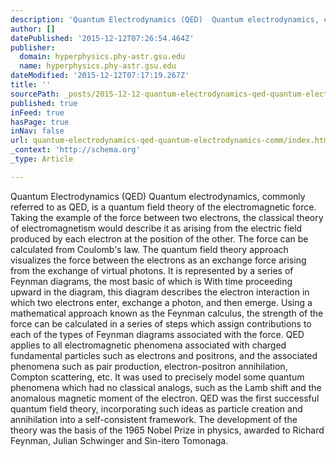 ```yaml
---
description: 'Quantum Electrodynamics (QED)  Quantum electrodynamics, commonly referred to as QED, is a quantum field theory of the electromagnetic force. Taking the example '
author: []
datePublished: '2015-12-12T07:26:54.464Z'
publisher:
  domain: hyperphysics.phy-astr.gsu.edu
  name: hyperphysics.phy-astr.gsu.edu
dateModified: '2015-12-12T07:17:19.267Z'
title: ''
sourcePath: _posts/2015-12-12-quantum-electrodynamics-qed-quantum-electrodynamics-comm.md
published: true
inFeed: true
hasPage: true
inNav: false
url: quantum-electrodynamics-qed-quantum-electrodynamics-comm/index.html
_context: 'http://schema.org'
_type: Article

---
```

Quantum Electrodynamics (QED) Quantum electrodynamics, commonly referred to as QED, is a quantum field theory of the electromagnetic force. Taking the example of the force between two electrons, the classical theory of electromagnetism would describe it as arising from the electric field produced by each electron at the position of the other. The force can be calculated from Coulomb's law. The quantum field theory approach visualizes the force between the electrons as an exchange force arising from the exchange of virtual photons. It is represented by a series of Feynman diagrams, the most basic of which is With time proceeding upward in the diagram, this diagram describes the electron interaction in which two electrons enter, exchange a photon, and then emerge. Using a mathematical approach known as the Feynman calculus, the strength of the force can be calculated in a series of steps which assign contributions to each of the types of Feynman diagrams associated with the force. QED applies to all electromagnetic phenomena associated with charged fundamental particles such as electrons and positrons, and the associated phenomena such as pair production, electron-positron annihilation, Compton scattering, etc. It was used to precisely model some quantum phenomena which had no classical analogs, such as the Lamb shift and the anomalous magnetic moment of the electron. QED was the first successful quantum field theory, incorporating such ideas as particle creation and annihilation into a self-consistent framework. The development of the theory was the basis of the 1965 Nobel Prize in physics, awarded to Richard Feynman, Julian Schwinger and Sin-itero Tomonaga.